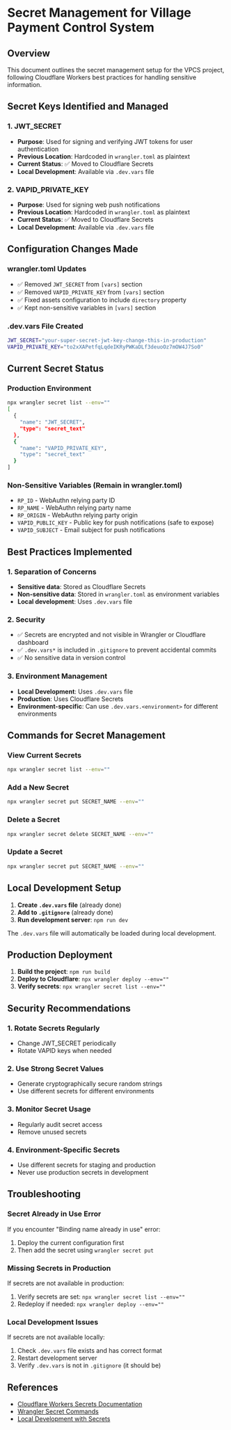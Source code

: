 # Secret Management for Village Payment Control System

## Overview

This document outlines the secret management setup for the VPCS project, following Cloudflare Workers best practices for handling sensitive information.

## Secret Keys Identified and Managed

### 1. JWT_SECRET
- **Purpose**: Used for signing and verifying JWT tokens for user authentication
- **Previous Location**: Hardcoded in `wrangler.toml` as plaintext
- **Current Status**: ✅ Moved to Cloudflare Secrets
- **Local Development**: Available via `.dev.vars` file

### 2. VAPID_PRIVATE_KEY
- **Purpose**: Used for signing web push notifications
- **Previous Location**: Hardcoded in `wrangler.toml` as plaintext
- **Current Status**: ✅ Moved to Cloudflare Secrets
- **Local Development**: Available via `.dev.vars` file

## Configuration Changes Made

### wrangler.toml Updates
- ✅ Removed `JWT_SECRET` from `[vars]` section
- ✅ Removed `VAPID_PRIVATE_KEY` from `[vars]` section
- ✅ Fixed assets configuration to include `directory` property
- ✅ Kept non-sensitive variables in `[vars]` section

### .dev.vars File Created
```bash
JWT_SECRET="your-super-secret-jwt-key-change-this-in-production"
VAPID_PRIVATE_KEY="to2xXAPetfqLqdeIKRyPWKaDLf3deuoOz7mOW4J7So0"
```

## Current Secret Status

### Production Environment
```bash
npx wrangler secret list --env=""
[
  {
    "name": "JWT_SECRET",
    "type": "secret_text"
  },
  {
    "name": "VAPID_PRIVATE_KEY",
    "type": "secret_text"
  }
]
```

### Non-Sensitive Variables (Remain in wrangler.toml)
- `RP_ID` - WebAuthn relying party ID
- `RP_NAME` - WebAuthn relying party name
- `RP_ORIGIN` - WebAuthn relying party origin
- `VAPID_PUBLIC_KEY` - Public key for push notifications (safe to expose)
- `VAPID_SUBJECT` - Email subject for push notifications

## Best Practices Implemented

### 1. Separation of Concerns
- **Sensitive data**: Stored as Cloudflare Secrets
- **Non-sensitive data**: Stored in `wrangler.toml` as environment variables
- **Local development**: Uses `.dev.vars` file

### 2. Security
- ✅ Secrets are encrypted and not visible in Wrangler or Cloudflare dashboard
- ✅ `.dev.vars*` is included in `.gitignore` to prevent accidental commits
- ✅ No sensitive data in version control

### 3. Environment Management
- **Local Development**: Uses `.dev.vars` file
- **Production**: Uses Cloudflare Secrets
- **Environment-specific**: Can use `.dev.vars.<environment>` for different environments

## Commands for Secret Management

### View Current Secrets
```bash
npx wrangler secret list --env=""
```

### Add a New Secret
```bash
npx wrangler secret put SECRET_NAME --env=""
```

### Delete a Secret
```bash
npx wrangler secret delete SECRET_NAME --env=""
```

### Update a Secret
```bash
npx wrangler secret put SECRET_NAME --env=""
```

## Local Development Setup

1. **Create `.dev.vars` file** (already done)
2. **Add to `.gitignore`** (already done)
3. **Run development server**: `npm run dev`

The `.dev.vars` file will automatically be loaded during local development.

## Production Deployment

1. **Build the project**: `npm run build`
2. **Deploy to Cloudflare**: `npx wrangler deploy --env=""`
3. **Verify secrets**: `npx wrangler secret list --env=""`

## Security Recommendations

### 1. Rotate Secrets Regularly
- Change JWT_SECRET periodically
- Rotate VAPID keys when needed

### 2. Use Strong Secret Values
- Generate cryptographically secure random strings
- Use different secrets for different environments

### 3. Monitor Secret Usage
- Regularly audit secret access
- Remove unused secrets

### 4. Environment-Specific Secrets
- Use different secrets for staging and production
- Never use production secrets in development

## Troubleshooting

### Secret Already in Use Error
If you encounter "Binding name already in use" error:
1. Deploy the current configuration first
2. Then add the secret using `wrangler secret put`

### Missing Secrets in Production
If secrets are not available in production:
1. Verify secrets are set: `npx wrangler secret list --env=""`
2. Redeploy if needed: `npx wrangler deploy --env=""`

### Local Development Issues
If secrets are not available locally:
1. Check `.dev.vars` file exists and has correct format
2. Restart development server
3. Verify `.dev.vars` is not in `.gitignore` (it should be)

## References

- [Cloudflare Workers Secrets Documentation](https://developers.cloudflare.com/workers/configuration/secrets/)
- [Wrangler Secret Commands](https://developers.cloudflare.com/workers/wrangler/commands/#secret)
- [Local Development with Secrets](https://developers.cloudflare.com/workers/development-testing/environment-variables/)
